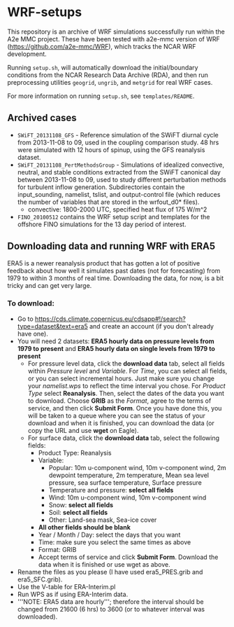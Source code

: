 # WRF-setups
This repository is an archive of WRF simulations successfully run within the A2e
MMC project. These have been tested with a2e-mmc version of WRF (https://github.com/a2e-mmc/WRF),
which tracks the NCAR WRF development. 

Running `setup.sh`, will automatically download the initial/boundary conditions
from the NCAR Research Data Archive (RDA), and then run preprocessing utilities
`geogrid`, `ungrib`, and `metgrid` for real WRF cases.

For more information on running `setup.sh`, see `templates/README`.


## Archived cases
- `SWiFT_20131108_GFS` - Reference simulation of the SWiFT diurnal cycle from
  2013-11-08 to 09, used in the coupling comparison study. 48 hrs were simulated
  with 12 hours of spinup, using the GFS reanalysis dataset.
- `SWiFT_20131108_PertMethodsGroup` - Simulations of idealized convective,
  neutral, and stable conditions extracted from the SWiFT canonical day between
  2013-11-08 to 09, used to study different perturbation methods for turbulent
  inflow generation.
  Subdirectories contain the input_sounding, namelist, tslist, and output-control
  file (which reduces the number of variables that are stored in the wrfout_d0*
  files).
  - convective: 1800-2000 UTC, specified heat flux of 175 W/m^2
- `FINO_20100512` contains the WRF setup script and templates for the offshore
FINO simulations for the 13 day period of interest.

## Downloading data and running WRF with ERA5
ERA5 is a newer reanalysis product that has gotten a lot of positive feedback about how well it simulates past dates (not for forecasting) from 1979 to within 3 months of real time. Downloading the data, for now, is a bit tricky and can get very large. 
### To download:
- Go to https://cds.climate.copernicus.eu/cdsapp#!/search?type=dataset&text=era5 and create an account (if you don't already have one).
- You will need 2 datasets: <b>ERA5 hourly data on pressure levels from 1979 to present</b> and <b>ERA5 hourly data on single levels from 1979 to present</b>
  - For pressure level data, click the <b>download data</b> tab, select all fields within <i>Pressure level</i> and <i>Variable</i>. For <i>Time</i>, you can select all fields, or you can select incremental hours. Just make sure you change your <i>namelist.wps</i> to reflect the time interval you chose. For <i>Product Type</i> select <b>Reanalysis</b>. Then, select the dates of the data you want to download. Choose <b>GRIB</b> as the <i>Format</i>, agree to the terms of service, and then click <b>Submit Form</b>. Once you have done this, you will be taken to a queue where you can see the status of your download and when it is finished, you can download the data (or copy the URL and use <b>wget</b> on Eagle).
  - For surface data, click the <b>download data</b> tab, select the following fields:
    - Product Type: Reanalysis
    - Variable:
      - Popular: 10m u-component wind, 10m v-component wind, 2m dewpoint temperature, 2m temperature, Mean sea level pressure, sea surface temperature, Surface pressure
      - Temperature and pressure: <b>select all fields</b>
      - Wind: 10m u-component wind, 10m v-component wind
      - Snow: <b>select all fields</b>
      - Soil: <b>select all fields</b>
      - Other: Land-sea mask, Sea-ice cover
    - <b> All other fields should be blank</b>
    - Year / Month / Day: select the days that you want
    - Time: make sure you select the same times as above
    - Format: GRIB
    - Accept terms of service and click <b>Submit Form</b>. Download the data when it is finished or use wget as above.
- Rename the files as you please (I have used era5_PRES.grib and era5_SFC.grib).
- Use the V-table for ERA-Interim.pl
- Run WPS as if using ERA-Interim data.
- '''NOTE: ERA5 data are hourly'''; therefore the interval should be changed from 21600 (6 hrs) to 3600 (or to whatever interval was downloaded).
